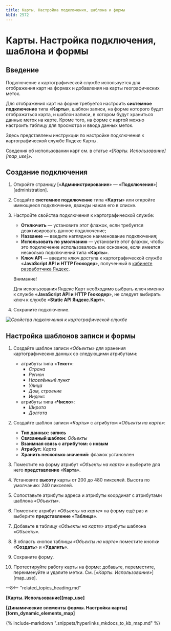 ```yaml
---
title: Карты. Настройка подключения, шаблона и формы
kbId: 2572
---
```


# Карты. Настройка подключения, шаблона и формы

## Введение

Подключение к картографической службе используется для отображения карт на формах и добавления на карты географических меток.

Для отображения карт на форме требуется настроить **системное подключение** типа «**Карты**», шаблон записи, на форме которого будет отображаться карта, и шаблон записи, в котором будут храниться данные меток на карте. Кроме того, на форме с картой можно настроить таблицу для просмотра и ввода данных меток.

Здесь представлены инструкции по настройке подключения к картографической службе Яндекс Карты.

Сведения об использовании карт см. в статье *«[Карты. Использование][map_use]»*.

## Создание подключения

1. Откройте страницу [«**Администрирование**» — «**Подключения**»][administration].
2. Создайте **системное подключение** типа «**Карты**» или откройте имеющееся подключение, дважды нажав его в списке.
3. Настройте свойства подключения к картографической службе:

    - **Отключить** — установите этот флажок, если требуется деактивировать данное подключение;
    - **Название** — введите наглядное наименование подключения;
    - **Использовать по умолчанию** — установите этот флажок, чтобы это подключение использовалось как основное, если имеется несколько подключений типа «**Карты**».
    - **Ключ API** — введите ключ доступа к картографической службе «**JavaScript API и HTTP Геокодер**», полученный в [кабинете разработчика Яндекс](https://developer.tech.yandex.ru/services).
    
    
    
    Внимание!
    
    
    Для использования Яндекс Карт необходимо выбрать ключ именно к службе «**JavaScript API и HTTP Геокодер**», не следует выбирать ключ к службе «**Static API Яндекс.Карт**».
4. Сохраните подключение.

_![Свойства подключения к картографической службе](https://kb.comindware.ru/assets/maps_connection_properties.png)_

## Настройка шаблонов записи и формы

1. Создайте шаблон записи *«Объекты»* для хранения картографических данных со следующими атрибутами:

    - атрибуты типа «**Текст**»:
        - *Страна*
        - *Регион*
        - *Населённый пункт*
        - *Улица*
        - *Дом, строение*
        - *Индекс*
    - атрибуты типа «**Число**»:
        - *Широта*
        - *Долгота*
2. Создайте шаблон записи *«Карты»* с атрибутом *«Объекты на карте»*:

    - **Тип данных: запись**
    - **Связанный шаблон:** *Объекты*
    - **Взаимная связь с атрибутом: с новым**
    - **Атрибут:** *Карта*
    - **Хранить несколько значений:** флажок установлен
3. Поместите на форму атрибут *«Объекты на карте»* и выберите для него **представление** «**Карта**».
4. Установите **высоту** карты от 200 до 480 пикселей. Высота по умолчанию: 240 пикселей.
5. Сопоставьте атрибуты адреса и атрибуты координат с атрибутами шаблона *«Объекты»*.
6. Поместите атрибут *«Объекты на карте»* на форму ещё раз и выберите **представление** «**Таблица**».
7. Добавьте в таблицу *«Объекты на карте»* атрибуты шаблона *«Объекты»*.
8. В область кнопок таблицы *«Объекты на карте»* поместите кнопки «**Создать**» и «**Удалить**».
9. Сохраните форму.
10. Протестируйте работу карты на форме: добавьте, переместите, переименуйте и удалите метки. См. [*«Карты. Использование»*][map_use].

--8<-- "related_topics_heading.md"

**[Карты. Использование][map_use]**

**[Динамические элементы формы. Настройка карты][form_dynamic_elements_map]**

{% include-markdown ".snippets/hyperlinks_mkdocs_to_kb_map.md" %}

